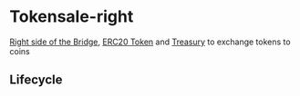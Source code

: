 # Tokensale-right

[Right side of the Bridge](bridge-right.sol), [ERC20 Token](https://github.com/oraclesorg/treasury/blob/master/contracts/OraclesToken.sol) and [Treasury](https://github.com/oraclesorg/treasury/blob/master/contracts/Treasury.sol) to exchange tokens to coins

## Lifecycle


